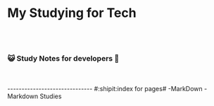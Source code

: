# My Studying for Tech
<br>
</br>

### :smiley_cat: Study Notes for developers 📖
<br>
</br>
------------------------------
#:shipit:index for pages#
-MarkDown
  -Markdown Studies
